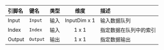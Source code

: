 <!--
DO NOT EDIT THIS FILE DIRECTLY.
This file is generated by tools/comp-docs.js.
All changes will be overwritten by regeneration.
-->

<slot class="model-pins">

| 引脚名 | 键名 | 类型 | 维度 | 描述 |
|:------ |:---- |:----:|:----:|:---- |
| Input | `Input` | 输入 | InputDim x 1 | 输入数据队列 |
| Index | `Index` | 输入 | 1 x 1 | 指定数据在队列中的索引 |
| Output | `Output` | 输出 | 1 x 1 | 指定数据输出 |

</slot>

